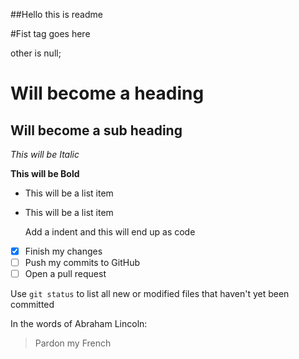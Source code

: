 ##Hello this is readme

#Fist tag goes here



other is null;

Will become a heading
==============

Will become a sub heading
--------------

*This will be Italic*

**This will be Bold**

- This will be a list item
- This will be a list item

    Add a indent and this will end up as code

- [x] Finish my changes
- [ ] Push my commits to GitHub
- [ ] Open a pull request

Use `git status` to list all new or modified files that haven't yet been committed

In the words of Abraham Lincoln:

> Pardon my French